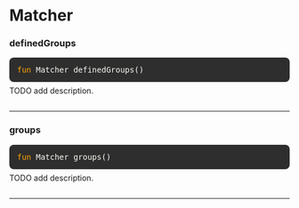 # Matcher

### definedGroups
<div style="background-color: #2e2e2e; padding: 1em; border-radius: 8px; margin-bottom: 1em; color: #f8f8f2; font-family: monospace;">
<code style="all: unset; font-family: monospace; color: inherit;">
<span style='color: orange;'>fun</span> Matcher definedGroups()</code>
</div>
<p style="margin-top: -0.5em; margin-bottom: 2em;">
TODO add description.
</p>

---

### groups
<div style="background-color: #2e2e2e; padding: 1em; border-radius: 8px; margin-bottom: 1em; color: #f8f8f2; font-family: monospace;">
<code style="all: unset; font-family: monospace; color: inherit;">
<span style='color: orange;'>fun</span> Matcher groups()</code>
</div>
<p style="margin-top: -0.5em; margin-bottom: 2em;">
TODO add description.
</p>

---


